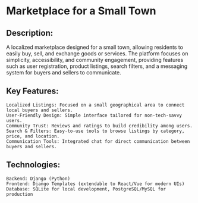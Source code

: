 # Marketplace for a Small Town

## Description:
A localized marketplace designed for a small town, allowing residents to easily buy, sell, and exchange goods or services. The platform focuses on simplicity, accessibility, and community engagement, providing features such as user registration, product listings, search filters, and a messaging system for buyers and sellers to communicate.

## Key Features:

    Localized Listings: Focused on a small geographical area to connect local buyers and sellers.
    User-Friendly Design: Simple interface tailored for non-tech-savvy users.
    Community Trust: Reviews and ratings to build credibility among users.
    Search & Filters: Easy-to-use tools to browse listings by category, price, and location.
    Communication Tools: Integrated chat for direct communication between buyers and sellers.

## Technologies:

    Backend: Django (Python)
    Frontend: Django Templates (extendable to React/Vue for modern UIs)
    Database: SQLite for local development, PostgreSQL/MySQL for production
